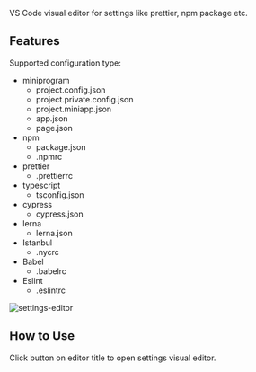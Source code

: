VS Code visual editor for settings like prettier, npm package etc.

## Features

Supported configuration type:

* miniprogram
  - project.config.json
  - project.private.config.json
  - project.miniapp.json
  - app.json
  - page.json
* npm
  - package.json
  - .npmrc
* prettier
  - .prettierrc
* typescript
  - tsconfig.json
* cypress
  - cypress.json
* lerna
  - lerna.json
* Istanbul
  - .nycrc
* Babel
  - .babelrc
* Eslint
  - .eslintrc  

![settings-editor](https://res.liriliri.io/other/vscode-settings-editor.gif)

## How to Use

Click button on editor title to open settings visual editor.
